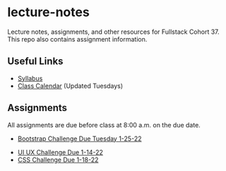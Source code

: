 # lecture-notes
Lecture notes, assignments, and other resources for Fullstack Cohort 37. This repo also contains assignment information.

## Useful Links
* [Syllabus](http://ddc-web-curriculum.cnm.edu/syllabus/)
* [Class Calendar](https://calendar.google.com/calendar?cid=Ym9vdGNhbXBjb2RlcnNAZ21haWwuY29t) (Updated Tuesdays)

## Assignments
All assignments are due before class at 8:00 a.m. on the due date.

<!-- ### Outstanding -->
* [Bootstrap Challenge Due Tuesday 1-25-22](https://classroom.github.com/a/4hbEkj82)

<!-- ### Complete -->
* [UI UX Challenge Due 1-14-22](https://classroom.github.com/a/bHo_748r)
* [CSS Challenge Due 1-18-22](https://classroom.github.com/a/qmmrPEB0)
